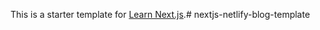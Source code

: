 This is a starter template for [Learn Next.js](https://nextjs.org/learn).#   n e x t j s - n e t l i f y - b l o g - t e m p l a t e  
 
